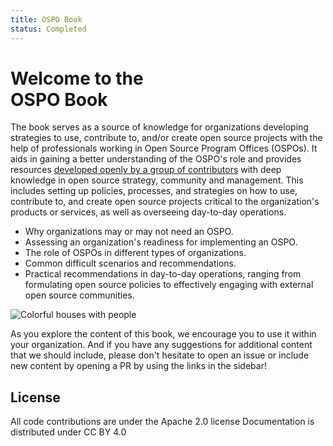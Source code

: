 ```yaml
---
title: OSPO Book
status: Completed
---
```


# Welcome to the <br/>OSPO Book

The book serves as a source of knowledge for organizations developing strategies to use, contribute to, and/or create open source projects with the help of  professionals working in Open Source Program Offices (OSPOs). It aids in gaining a better understanding of the OSPO's role and provides resources [developed openly by a group of contributors](https://ospobook.todogroup.org/07-chapter/) with deep knowledge in open source strategy, community and management. This includes setting up policies, processes, and strategies on how to use, contribute to, and create open source projects critical to the organization's products or services, as well as overseeing day-to-day operations.


* Why organizations may or may not need an OSPO.
* Assessing an organization's readiness for implementing an OSPO.
* The role of OSPOs in different types of organizations.
* Common difficult scenarios and recommendations.
* Practical recommendations in day-to-day operations, ranging from formulating open source policies to effectively engaging with external open source communities.

<p><img class="mt-3 mb-3" src="/images/homepage/colorful-houses.jpg" alt="Colorful houses with people"></p>

As you explore the content of this book, we encourage you to use it within your organization. And if you have any suggestions for additional content that we should include, please don't hesitate to open an issue or include new content by opening a PR by using the links in the sidebar!

## License

All code contributions are under the Apache 2.0 license
Documentation is distributed under CC BY 4.0

